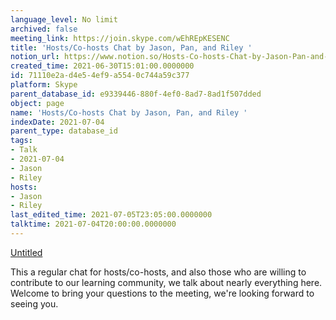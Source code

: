 ```yaml
---
language_level: No limit
archived: false
meeting_link: https://join.skype.com/wEhREpKESENC
title: 'Hosts/Co-hosts Chat by Jason, Pan, and Riley '
notion_url: https://www.notion.so/Hosts-Co-hosts-Chat-by-Jason-Pan-and-Riley-71110e2ad4e54ef9a5540c744a59c377
created_time: 2021-06-30T15:01:00.0000000
id: 71110e2a-d4e5-4ef9-a554-0c744a59c377
platform: Skype
parent_database_id: e9339446-880f-4ef0-8ad7-8ad1f507dded
object: page
name: 'Hosts/Co-hosts Chat by Jason, Pan, and Riley '
indexDate: 2021-07-04
parent_type: database_id
tags:
- Talk
- 2021-07-04
- Jason
- Riley
hosts:
- Jason
- Riley
last_edited_time: 2021-07-05T23:05:00.0000000
talktime: 2021-07-04T20:00:00.0000000
---
```




[Untitled](https://www.notion.so/d637a27eb33f44cbb92a56c3359cc567)   

This a regular chat for hosts/co-hosts, and also those who are willing to contribute to our learning community, we talk about nearly everything here. Welcome to bring your questions to the meeting, we're looking forward to seeing you.


